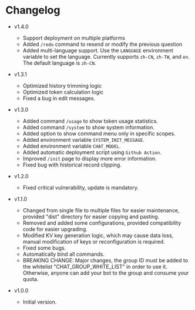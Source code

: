 # Changelog

- v1.4.0
  - Support deployment on multiple platforms
  - Added `/redo` command to resend or modify the previous question
  - Added multi-language support. Use the `LANGUAGE` environment variable to set the language. Currently supports `zh-CN`, `zh-TW`, and `en`. The default language is `zh-CN`.

- v1.3.1
    - Optimized history trimming logic
    - Optimized token calculation logic
    - Fixed a bug in edit messages.

- v1.3.0
    - Added command `/usage` to show token usage statistics.
    - Added command `/system` to show system information.
    - Added option to show command menu only in specific scopes.
    - Added environment variable `SYSTEM_INIT_MESSAGE`.
    - Added environment variable `CHAT_MODEL`.
    - Added automatic deployment script using `Github Action`.
    - Improved `/init` page to display more error information.
    - Fixed bug with historical record clipping.

- v1.2.0
    - Fixed critical vulnerability, update is mandatory.
    
- v1.1.0
    - Changed from single file to multiple files for easier maintenance, provided "dist" directory for easier copying and pasting.
    - Removed and added some configurations, provided compatibility code for easier upgrading.
    - Modified KV key generation logic, which may cause data loss, manual modification of keys or reconfiguration is required.
    - Fixed some bugs.
    - Automatically bind all commands.
    - BREAKING CHANGE: Major changes, the group ID must be added to the whitelist "CHAT_GROUP_WHITE_LIST" in order to use it. Otherwise, anyone can add your bot to the group and consume your quota.

- v1.0.0
    - Initial version.